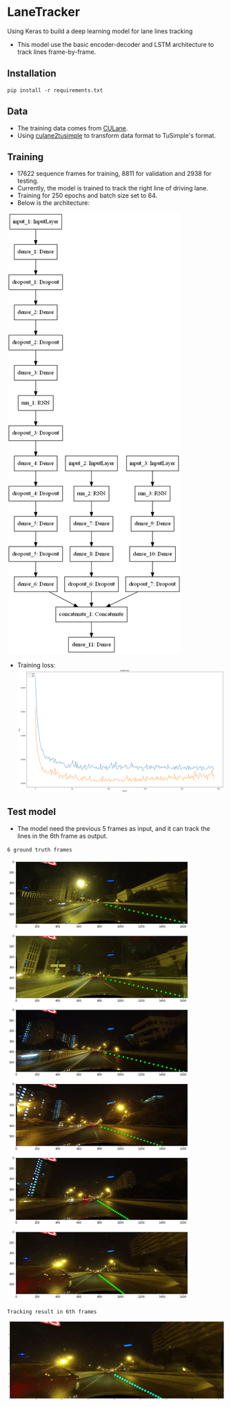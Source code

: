# LaneTracker
Using Keras to build a deep learning model for lane lines tracking
* This model use the basic encoder-decoder and LSTM architecture to track lines frame-by-frame.

## Installation
```
pip install -r requirements.txt
```

## Data
* The training data comes from [CULane](https://xingangpan.github.io/projects/CULane.html).
* Using [culane2tusimple](https://github.com/BurkeyLai/culane2tusimple) to transform data format to TuSimple's format.

## Training
* 17622 sequence frames for training, 8811 for validation and 2938 for testing.
* Currently, the model is trained to track the right line of driving lane.
* Training for 250 epochs and batch size set to 64.
* Below is the architecture:

![Network](/image/en_lstm_de_model_bs64.png)
* Training loss:
![Network](/image/下載.png)

## Test model
* The model need the previous 5 frames as input, and it can track the lines in the 6th frame as output.

`6 ground truth frames`

![Network](/image/下載3.png)

`Tracking result in 6th frames`

![Network](/image/下載4.png)
